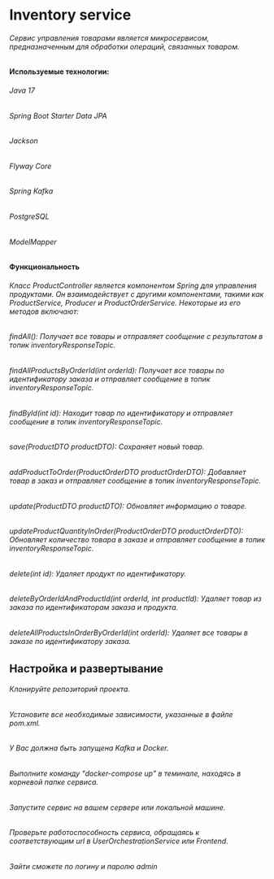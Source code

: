 # Inventory service
###### Сервис управления товарами является микросервисом, предназначенным для обработки операций, связанных товаром. 
#### Используемые технологии:

###### Java 17
###### Spring Boot Starter Data JPA
###### Jackson
###### Flyway Core
###### Spring Kafka
###### PostgreSQL
###### ModelMapper

#### Функциональность

###### Класс ProductController является компонентом Spring для управления продуктами. Он взаимодействует с другими компонентами, такими как ProductService, Producer и ProductOrderService. Некоторые из его методов включают:

###### findAll(): Получает все товары и отправляет сообщение с результатом в топик inventoryResponseTopic.
###### findAllProductsByOrderId(int orderId): Получает все товары по идентификатору заказа и отправляет сообщение в топик inventoryResponseTopic.
###### findById(int id): Находит товар по идентификатору и отправляет сообщение в топик inventoryResponseTopic.
###### save(ProductDTO productDTO): Сохраняет новый товар.
###### addProductToOrder(ProductOrderDTO productOrderDTO): Добавляет товар в заказ и отправляет сообщение в топик inventoryResponseTopic.
###### update(ProductDTO productDTO): Обновляет информацию о товаре.
###### updateProductQuantityInOrder(ProductOrderDTO productOrderDTO): Обновляет количество товара в заказе и отправляет сообщение в топик inventoryResponseTopic.
###### delete(int id): Удаляет продукт по идентификатору.
###### deleteByOrderIdAndProductId(int orderId, int productId): Удаляет товар из заказа по идентификаторам заказа и продукта.
###### deleteAllProductsInOrderByOrderId(int orderId): Удаляет все товары в заказе по идентификатору заказа.

## Настройка и развертывание

###### Клонируйте репозиторий проекта.
###### Установите все необходимые зависимости, указанные в файле pom.xml.
###### У Вас должна быть запущена Kafka и Docker.
###### Выполните команду "docker-compose up" в теминале, находясь в корневой папке сервиса.
###### Запустите сервис на вашем сервере или локальной машине.
###### Проверьте работоспособность сервиса, обращаясь к соответствующим url в UserOrchestrationService или Frontend.
###### Зайти сможете по логину и паролю admin